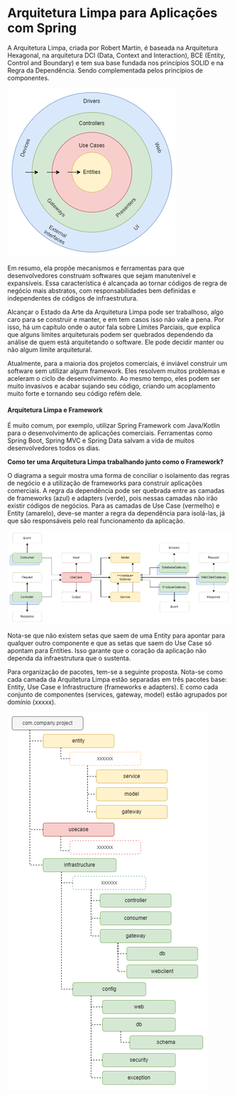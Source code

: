 # Arquitetura Limpa para Aplicações com Spring

A Arquitetura Limpa, criada por Robert Martin, é baseada na Arquitetura Hexagonal, na arquitetura DCI (Data, Context and Interaction), BCE (Entity, Control and Boundary) e tem sua base fundada nos princípios SOLID e na Regra da Dependência. Sendo complementada pelos princípios de componentes.

![Diagrama Arquitetura Limpa](imgs/clean-arch.png)

Em resumo, ela propõe mecanismos e ferramentas para que desenvolvedores construam softwares que sejam manutenível e expansíveis. Essa característica é alcançada ao tornar códigos de regra de negócio mais abstratos, com responsabilidades bem definidas e independentes de códigos de infraestrutura.

Alcançar o Estado da Arte da Arquitetura Limpa pode ser trabalhoso, algo caro para se construir e manter, e em tem casos isso não vale a pena. Por isso, há um capítulo onde o autor fala sobre Limites Parciais, que explica que alguns limites arquiteturais podem ser quebrados dependendo da análise de quem está arquitetando o software. Ele pode decidir manter ou não algum limite arquitetural.

Atualmente, para a maioria dos projetos comerciais, é inviável construir um software sem utilizar algum framework. Eles resolvem muitos problemas e aceleram o ciclo de desenvolvimento. Ao mesmo tempo, eles podem ser muito invasivos e acabar sujando seu código, criando um acoplamento muito forte e tornando seu código refém dele.

#### Arquitetura Limpa e Framework

É muito comum, por exemplo, utilizar Spring Framework com Java/Kotlin para o desenvolvimento de aplicações comerciais. Ferramentas como Spring Boot, Spring MVC e Spring Data salvam a vida de muitos desenvolvedores todos os dias.

**Como ter uma Arquitetura Limpa trabalhando junto como o Framework?**

O diagrama a seguir mostra uma forma de conciliar o isolamento das regras de negócio e a utilização de frameworks para construir aplicações comerciais. A regra da dependência pode ser quebrada entre as camadas de frameworks (azul) e adapters (verde), pois nessas camadas não irão existir códigos de negócios. Para as camadas de Use Case (vermelho) e Entity (amarelo), deve-se manter a regra da dependência para isolá-las, já que são responsáveis pelo real funcionamento da aplicação.

![Diagrama Arquitetura para Spring Application](imgs/arch.png)

Nota-se que não existem setas que saem de uma Entity para apontar para qualquer outro componente e que as setas que saem do Use Case só apontam para Entities. Isso garante que o coração da aplicação não dependa da infraestrutura que o sustenta.

Para organização de pacotes, tem-se a seguinte proposta. Nota-se como cada camada da Arquitetura Limpa estão separadas em três pacotes base: Entity, Use Case e Infrastructure (frameworks e adapters). E como cada conjunto de componentes (services, gateway, model) estão agrupados por domínio (xxxxx).

![Diagrama Pacotes](imgs/package.png)


